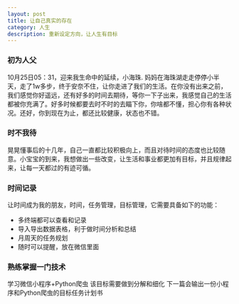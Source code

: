 ```yaml
---
layout: post
title: 让自己真实的存在
category: 人生
description: 重新设定方向，让人生有目标
---
```


### 初为人父
10月25日05：31，迎来我生命中的延续，小海珠.
妈妈在海珠湖走走停停小半天，走了1w多步，终于安奈不住，让你走进了我们的生活。在你没有出来之前，我们感觉你好遥远，还有好多的时间去期待，等你一下子出来，我感觉自己的生活都被你充满了。好多时候都要去时不时的去瞄下你，你啥都不懂，担心你有各种状况。还好，你到现在为止，都还比较健康，状态也不错。

### 时不我待
晃晃懂事后的十几年，自己一直都比较积极向上，而且对待时间的态度也比较随意。小宝宝的到来，我想做出一些改变，让生活和事业都更加有目标，并且规律起来，让每一天都过的有迹可循。

### 时间记录
让时间成为我的朋友，时间，任务管理，目标管理，它需要具备如下的功能：

- 多终端都可以查看和记录
- 导入导出数据表格，利于做时间分析和总结
- 月周天的任务规划
- 随时可以提醒，放在微信里面

### 熟练掌握一门技术
学习微信小程序+Python爬虫
该目标需要做到分解和细化
下一篇会输出一份小程序和Python爬虫的目标任务计划书

